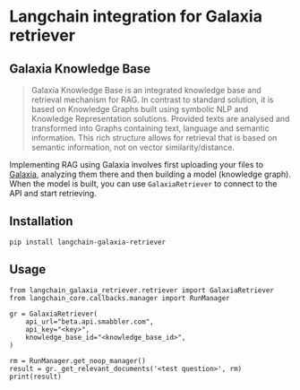 # Langchain integration for Galaxia retriever


## Galaxia Knowledge Base

> Galaxia Knowledge Base is an integrated knowledge base and retrieval mechanism for RAG. In contrast to standard solution, it is based on Knowledge Graphs built using symbolic NLP and Knowledge Representation solutions. Provided texts are analysed and transformed into Graphs containing text, language and semantic information. This rich structure allows for retrieval that is based on semantic information, not on vector similarity/distance.

Implementing RAG using Galaxia involves first uploading your files to [Galaxia](https://beta.cloud.smabbler.com/home), analyzing them there and then building a model (knowledge graph). When the model is built, you can use `GalaxiaRetriever` to connect to the API and start retrieving.


## Installation
```
pip install langchain-galaxia-retriever
```

## Usage

```
from langchain_galaxia_retriever.retriever import GalaxiaRetriever
from langchain_core.callbacks.manager import RunManager

gr = GalaxiaRetriever(
    api_url="beta.api.smabbler.com",
    api_key="<key>",
    knowledge_base_id="<knowledge_base_id>",
)

rm = RunManager.get_noop_manager()
result = gr._get_relevant_documents('<test question>', rm)
print(result)
```
